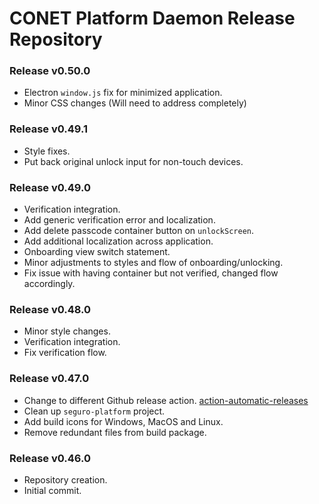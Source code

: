 # CONET Platform Daemon Release Repository


### Release v0.50.0
- Electron `window.js` fix for minimized application.
- Minor CSS changes (Will need to address completely)

### Release v0.49.1
- Style fixes.
- Put back original unlock input for non-touch devices.

### Release v0.49.0
- Verification integration.
- Add generic verification error and localization.
- Add delete passcode container button on `unlockScreen`.
- Add additional localization across application.
- Onboarding view switch statement.
- Minor adjustments to styles and flow of onboarding/unlocking.
- Fix issue with having container but not verified, changed flow accordingly.

### Release v0.48.0
- Minor style changes.
- Verification integration.
- Fix verification flow.

### Release v0.47.0
- Change to different Github release action. [action-automatic-releases](https://github.com/marvinpinto/action-automatic-releases)
- Clean up `seguro-platform` project.
- Add build icons for Windows, MacOS and Linux.
- Remove redundant files from build package.

### Release v0.46.0
- Repository creation.
- Initial commit.